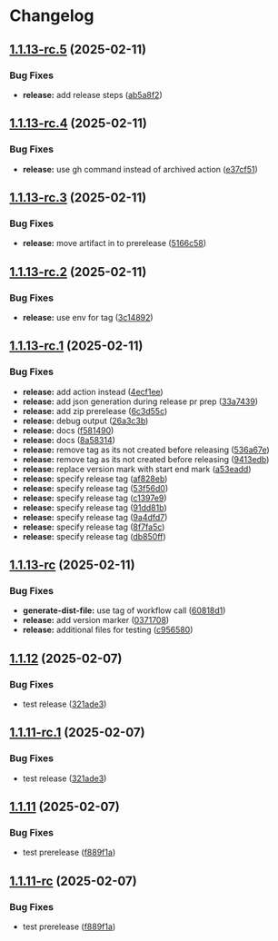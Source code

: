 # Changelog

## [1.1.13-rc.5](https://github.com/sonderformat-llc/snowfall-wpp/compare/v1.1.13-rc.4...v1.1.13-rc.5) (2025-02-11)


### Bug Fixes

* **release:** add release steps ([ab5a8f2](https://github.com/sonderformat-llc/snowfall-wpp/commit/ab5a8f2f26c4fda95e1e801f4d0890e479bad2e8))

## [1.1.13-rc.4](https://github.com/sonderformat-llc/snowfall-wpp/compare/v1.1.13-rc.3...v1.1.13-rc.4) (2025-02-11)


### Bug Fixes

* **release:** use gh command instead of archived action ([e37cf51](https://github.com/sonderformat-llc/snowfall-wpp/commit/e37cf513642989eed8290371399f425fd3e4c60b))

## [1.1.13-rc.3](https://github.com/sonderformat-llc/snowfall-wpp/compare/v1.1.13-rc.2...v1.1.13-rc.3) (2025-02-11)


### Bug Fixes

* **release:** move artifact in to prerelease ([5166c58](https://github.com/sonderformat-llc/snowfall-wpp/commit/5166c5831904fe733e8da3b56c2161379c53ae95))

## [1.1.13-rc.2](https://github.com/sonderformat-llc/snowfall-wpp/compare/v1.1.13-rc.1...v1.1.13-rc.2) (2025-02-11)


### Bug Fixes

* **release:** use env for tag ([3c14892](https://github.com/sonderformat-llc/snowfall-wpp/commit/3c148923de571132f45ced17f2291408f14547ff))

## [1.1.13-rc.1](https://github.com/sonderformat-llc/snowfall-wpp/compare/v1.1.13-rc...v1.1.13-rc.1) (2025-02-11)


### Bug Fixes

* **release:** add action instead ([4ecf1ee](https://github.com/sonderformat-llc/snowfall-wpp/commit/4ecf1ee91a0995f80a1df6fc0b89458b784cd5f2))
* **release:** add json generation during release pr prep ([33a7439](https://github.com/sonderformat-llc/snowfall-wpp/commit/33a743909a3bacb21c7f8fecff3cb87cb8846007))
* **release:** add zip prerelease ([6c3d55c](https://github.com/sonderformat-llc/snowfall-wpp/commit/6c3d55c46340e4bd4b3c639fc0cb464221e1274e))
* **release:** debug output ([26a3c3b](https://github.com/sonderformat-llc/snowfall-wpp/commit/26a3c3b575e33af6e194ff94c93e2ad77d477fd8))
* **release:** docs ([f581490](https://github.com/sonderformat-llc/snowfall-wpp/commit/f5814903deaea0e839fb50d2311b587fa1d42dd0))
* **release:** docs ([8a58314](https://github.com/sonderformat-llc/snowfall-wpp/commit/8a58314f1cf6adf8679420d2329284dd5b6a7aa9))
* **release:** remove tag as its not created before releasing ([536a67e](https://github.com/sonderformat-llc/snowfall-wpp/commit/536a67e97de950573e8b763a0e77aa6959314da5))
* **release:** remove tag as its not created before releasing ([9413edb](https://github.com/sonderformat-llc/snowfall-wpp/commit/9413edb8c034f86d1d34f540383d4895734826f3))
* **release:** replace version mark with start end mark ([a53eadd](https://github.com/sonderformat-llc/snowfall-wpp/commit/a53eadd6a3b67cb7458f4b69803536b74c1da505))
* **release:** specify release tag ([af828eb](https://github.com/sonderformat-llc/snowfall-wpp/commit/af828eb87f03b5eca16d724605129a9a18208237))
* **release:** specify release tag ([53f56d0](https://github.com/sonderformat-llc/snowfall-wpp/commit/53f56d076495b0882d8675869ae885aba3015b35))
* **release:** specify release tag ([c1397e9](https://github.com/sonderformat-llc/snowfall-wpp/commit/c1397e9a65dc549c541900d3bb6e2ce1d08317a8))
* **release:** specify release tag ([91dd81b](https://github.com/sonderformat-llc/snowfall-wpp/commit/91dd81b592824c757e8aa86715c3767c73b63b65))
* **release:** specify release tag ([9a4dfd7](https://github.com/sonderformat-llc/snowfall-wpp/commit/9a4dfd7c2484c1e370b4c00250404dbdf6924cb5))
* **release:** specify release tag ([8f7fa5c](https://github.com/sonderformat-llc/snowfall-wpp/commit/8f7fa5c2bd679c3f37e64c3baec5172610a5ee14))
* **release:** specify release tag ([db850ff](https://github.com/sonderformat-llc/snowfall-wpp/commit/db850ffc639aa96b343ceef4dd82fdb46298e661))

## [1.1.13-rc](https://github.com/sonderformat-llc/snowfall-wpp/compare/v1.1.12...v1.1.13-rc) (2025-02-11)


### Bug Fixes

* **generate-dist-file:** use tag of workflow call ([60818d1](https://github.com/sonderformat-llc/snowfall-wpp/commit/60818d11dada50339b401f6a13dd1c6c5caaee6d))
* **release:** add version marker ([0371708](https://github.com/sonderformat-llc/snowfall-wpp/commit/0371708c83c372aadac26a8815a044deb2803230))
* **release:** additional files for testing ([c956580](https://github.com/sonderformat-llc/snowfall-wpp/commit/c9565805d6c228d49679e0bda0e42402357acf7f))

## [1.1.12](https://github.com/sonderformat-llc/snowfall-wpp/compare/v1.1.11...v1.1.12) (2025-02-07)


### Bug Fixes

* test release ([321ade3](https://github.com/sonderformat-llc/snowfall-wpp/commit/321ade30ab166b6e6d27d0d60b039a86233cd084))

## [1.1.11-rc.1](https://github.com/sonderformat-llc/snowfall-wpp/compare/v1.1.11-rc...v1.1.11-rc.1) (2025-02-07)


### Bug Fixes

* test release ([321ade3](https://github.com/sonderformat-llc/snowfall-wpp/commit/321ade30ab166b6e6d27d0d60b039a86233cd084))

## [1.1.11](https://github.com/sonderformat-llc/snowfall-wpp/compare/v1.1.10...v1.1.11) (2025-02-07)


### Bug Fixes

* test prerelease ([f889f1a](https://github.com/sonderformat-llc/snowfall-wpp/commit/f889f1a5d02f7fddcebcba5dce212380b6375ae6))

## [1.1.11-rc](https://github.com/sonderformat-llc/snowfall-wpp/compare/v1.1.10...v1.1.11-rc) (2025-02-07)


### Bug Fixes

* test prerelease ([f889f1a](https://github.com/sonderformat-llc/snowfall-wpp/commit/f889f1a5d02f7fddcebcba5dce212380b6375ae6))
